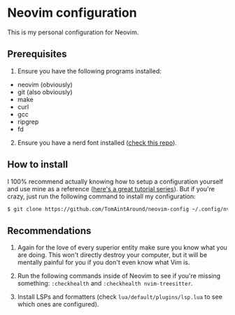# Neovim configuration

This is my personal configuration for Neovim.

## Prerequisites

1. Ensure you have the following programs installed:
* neovim (obviously)
* git (also obviously)
* make
* curl
* gcc
* ripgrep
* fd

2. Ensure you have a nerd font installed ([check this repo](https://www.nerdfonts.com/)).

## How to install

 I 100% recommend actually knowing how to setup a configuration yourself and use mine as a reference ([here's a great tutorial series](https://www.youtube.com/watch?v=TQn2hJeHQbM&list=PLep05UYkc6wTyBe7kPjQFWVXTlhKeQejM)). But if you're crazy, just run the following command to install my configuration:
```sh
$ git clone https://github.com/TomAintAround/neovim-config ~/.config/nvim
```

## Recommendations

1. Again for the love of every superior entity make sure you know what you are doing. This won't directly destroy your computer, but it will be mentally painful for you if you don't even know what Vim is.

2. Run the following commands inside of Neovim to see if you're missing something: `:checkhealth` and `:checkhealth nvim-treesitter`.

3. Install LSPs and formatters (check `lua/default/plugins/lsp.lua` to see which ones are configured).
